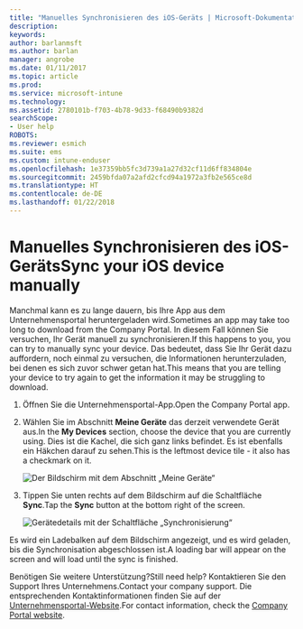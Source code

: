 ```yaml
---
title: "Manuelles Synchronisieren des iOS-Geräts | Microsoft-Dokumentation"
description: 
keywords: 
author: barlanmsft
ms.author: barlan
manager: angrobe
ms.date: 01/11/2017
ms.topic: article
ms.prod: 
ms.service: microsoft-intune
ms.technology: 
ms.assetid: 2780101b-f703-4b78-9d33-f68490b9382d
searchScope:
- User help
ROBOTS: 
ms.reviewer: esmich
ms.suite: ems
ms.custom: intune-enduser
ms.openlocfilehash: 1e37359bb5fc3d739a1a27d32cf11d6ff834804e
ms.sourcegitcommit: 2459bfda07a2afd2cfcd94a1972a3fb2e565ce8d
ms.translationtype: HT
ms.contentlocale: de-DE
ms.lasthandoff: 01/22/2018
---
```

# <a name="sync-your-ios-device-manually"></a><span data-ttu-id="70a3c-102">Manuelles Synchronisieren des iOS-Geräts</span><span class="sxs-lookup"><span data-stu-id="70a3c-102">Sync your iOS device manually</span></span>

<span data-ttu-id="70a3c-103">Manchmal kann es zu lange dauern, bis Ihre App aus dem Unternehmensportal heruntergeladen wird.</span><span class="sxs-lookup"><span data-stu-id="70a3c-103">Sometimes an app may take too long to download from the Company Portal.</span></span> <span data-ttu-id="70a3c-104">In diesem Fall können Sie versuchen, Ihr Gerät manuell zu synchronisieren.</span><span class="sxs-lookup"><span data-stu-id="70a3c-104">If this happens to you, you can try to manually sync your device.</span></span> <span data-ttu-id="70a3c-105">Das bedeutet, dass Sie Ihr Gerät dazu auffordern, noch einmal zu versuchen, die Informationen herunterzuladen, bei denen es sich zuvor schwer getan hat.</span><span class="sxs-lookup"><span data-stu-id="70a3c-105">This means that you are telling your device to try again to get the information it may be struggling to download.</span></span>

1. <span data-ttu-id="70a3c-106">Öffnen Sie die Unternehmensportal-App.</span><span class="sxs-lookup"><span data-stu-id="70a3c-106">Open the Company Portal app.</span></span>

2. <span data-ttu-id="70a3c-107">Wählen Sie im Abschnitt **Meine Geräte** das derzeit verwendete Gerät aus.</span><span class="sxs-lookup"><span data-stu-id="70a3c-107">In the **My Devices** section, choose the device that you are currently using.</span></span> <span data-ttu-id="70a3c-108">Dies ist die Kachel, die sich ganz links befindet. Es ist ebenfalls ein Häkchen darauf zu sehen.</span><span class="sxs-lookup"><span data-stu-id="70a3c-108">This is the leftmost device tile - it also has a checkmark on it.</span></span>

    ![Der Bildschirm mit dem Abschnitt „Meine Geräte“](./media/ios-sync-1-comp-portal-apps.png)

3. <span data-ttu-id="70a3c-110">Tippen Sie unten rechts auf dem Bildschirm auf die Schaltfläche **Sync**.</span><span class="sxs-lookup"><span data-stu-id="70a3c-110">Tap the **Sync** button at the bottom right of the screen.</span></span>

    ![Gerätedetails mit der Schaltfläche „Synchronisierung“](./media/ios-sync-2-sync-button.png)

<span data-ttu-id="70a3c-112">Es wird ein Ladebalken auf dem Bildschirm angezeigt, und es wird geladen, bis die Synchronisation abgeschlossen ist.</span><span class="sxs-lookup"><span data-stu-id="70a3c-112">A loading bar will appear on the screen and will load until the sync is finished.</span></span>

<span data-ttu-id="70a3c-113">Benötigen Sie weitere Unterstützung?</span><span class="sxs-lookup"><span data-stu-id="70a3c-113">Still need help?</span></span> <span data-ttu-id="70a3c-114">Kontaktieren Sie den Support Ihres Unternehmens.</span><span class="sxs-lookup"><span data-stu-id="70a3c-114">Contact your company support.</span></span> <span data-ttu-id="70a3c-115">Die entsprechenden Kontaktinformationen finden Sie auf der [Unternehmensportal-Website](https://portal.manage.microsoft.com#HelpDeskDialog).</span><span class="sxs-lookup"><span data-stu-id="70a3c-115">For contact information, check the [Company Portal website](https://portal.manage.microsoft.com#HelpDeskDialog).</span></span>
